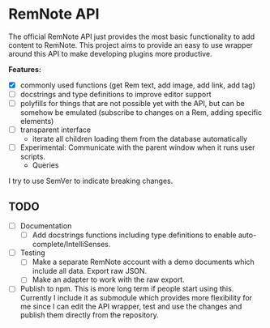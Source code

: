 # RemNote API

The official RemNote API just provides the most basic functionality to add content to RemNote.
This project aims to provide an easy to use wrapper around this API to make developing plugins more productive.

**Features:**

- [x] commonly used functions (get Rem text, add image, add link, add tag)
- [ ] docstrings and type definitions to improve editor support
- [ ] polyfills for things that are not possible yet with the API, but can be somehow be emulated (subscribe to changes on a Rem, adding specific elements)
- [ ] transparent interface
  - iterate all children loading them from the database automatically
- [ ] Experimental: Communicate with the parent window when it runs user scripts.
  - Queries

I try to use SemVer to indicate breaking changes.

## TODO

- [ ] Documentation
  - [ ] Add docstrings functions including type definitions to enable auto-complete/IntelliSenses.
- [ ] Testing
  - [ ] Make a separate RemNote account with a demo documents which include all data. Export raw JSON.
  - [ ] Make an adapter to work with the raw export.
- [ ] Publish to npm. This is more long term if people start using this. Currently I include it as submodule which provides more flexibility for me since I can edit the API wrapper, test and use the changes and publish them directly from the repository.
